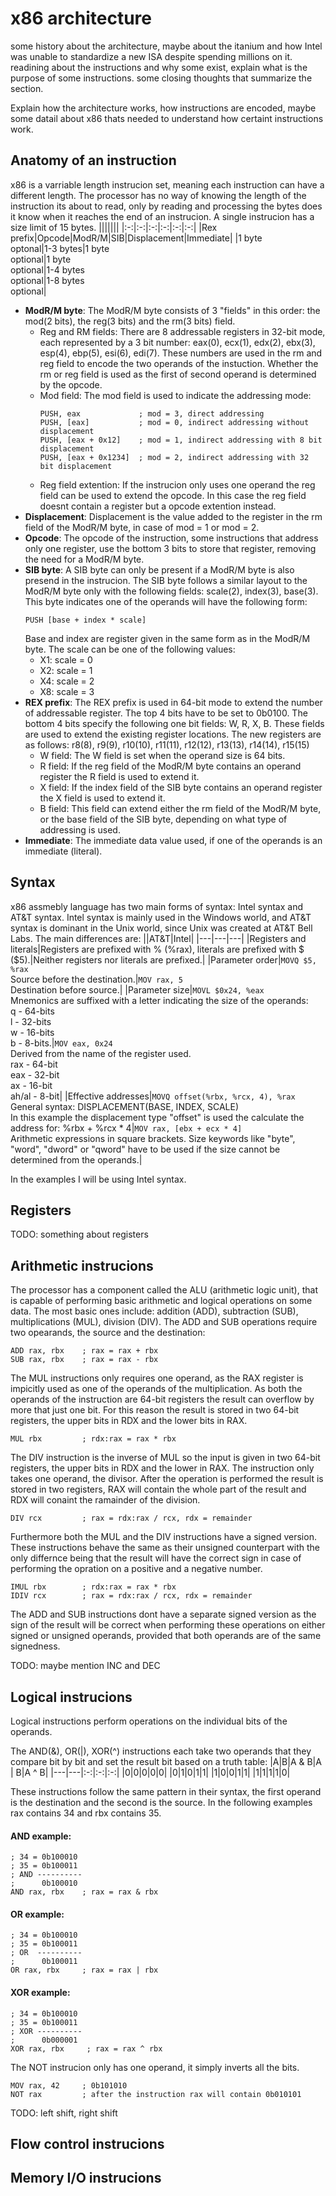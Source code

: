 # x86 architecture
some history about the architecture, maybe about the itanium and how Intel was unable to standardize a new ISA despite spending millions on it. readining about the instructions and why some exist, explain what is the purpose of some instructions. some closing thoughts that summarize the section.

Explain how the architecture works, how instructions are encoded, maybe some datail about x86 thats needed to understand how certaint instructions work.

## Anatomy of an instruction
x86 is a varriable length instrucion set, meaning each instruction can have a different length. The processor has no way of knowing the length of the instruction its about to read, only by reading and processing the bytes does it know when it reaches the end of an instrucion.
A single instrucion has a size limit of 15 bytes.
|||||||
|:-:|:-:|:-:|:-:|:-:|:-:|
|Rex prefix|Opcode|ModR/M|SIB|Displacement|Immediate|
|1 byte <br> optonal|1-3 bytes|1 byte <br> optional|1 byte <br> optional|1-4 bytes <br> optional|1-8 bytes <br> optional|

- **ModR/M byte**: The ModR/M byte consists of 3 "fields" in this order: the mod(2 bits), the reg(3 bits) and the rm(3 bits) field. 
  - Reg and RM fields: There are 8 addressable registers in 32-bit mode, each represented by a 3 bit number: eax(0), ecx(1), edx(2), ebx(3), esp(4), ebp(5), esi(6), edi(7). These numbers are used in the rm and reg field to encode the two operands of the instuction. Whether the rm or reg field is used as the first of second operand is determined by the opcode.
  - Mod field: The mod field is used to indicate the addressing mode:
    ```
    PUSH, eax             ; mod = 3, direct addressing
    PUSH, [eax]           ; mod = 0, indirect addressing without displacement
    PUSH, [eax + 0x12]    ; mod = 1, indirect addressing with 8 bit displacement
    PUSH, [eax + 0x1234]  ; mod = 2, indirect addressing with 32 bit displacement
    ```
  - Reg field extention: If the instrucion only uses one operand the reg field can be used to extend the opcode. In this case the reg field doesnt contain a register but a opcode extention instead.
- **Displacement**: Displacement is the value added to the register in the rm field of the ModR/M byte, in case of mod = 1 or mod = 2.
- **Opcode**: The opcode of the instruction, some instructions that address only one register, use the bottom 3 bits to store that register, removing the need for a ModR/M byte.
- **SIB byte**: A SIB byte can only be present if a ModR/M byte is also presend in the instrucion. The SIB byte follows a similar layout to the ModR/M byte only with the following fields: scale(2), index(3), base(3). This byte indicates one of the operands will have the following form:
  ```
  PUSH [base + index * scale]
  ```
  Base and index are register given in the same form as in the ModR/M byte. The scale can be one of the following values:
  - X1: scale = 0
  - X2: scale = 1
  - X4: scale = 2
  - X8: scale = 3
- **REX prefix**: The REX prefix is used in 64-bit mode to extend the number of addressable register. The top 4 bits have to be set to 0b0100. The bottom 4 bits specify the following one bit fields: W, R, X, B. These fields are used to extend the existing register locations. The new registers are as follows: r8(8), r9(9), r10(10), r11(11), r12(12), r13(13), r14(14), r15(15)
  - W field: The W field is set when the operand size is 64 bits.
  - R field: If the reg field of the ModR/M byte contains an operand register the R field is used to extend it.
  - X field: If the index field of the SIB byte contains an operand register the X field is used to extend it.
  - B field: This field can extend either the rm field of the ModR/M byte, or the base field of the SIB byte, depending on what type of addressing is used.
- **Immediate**: The immediate data value used, if one of the operands is an immediate (literal).

## Syntax
x86 assmebly language has two main forms of syntax: Intel syntax and AT&T syntax. Intel syntax is mainly used in the Windows world, and AT&T syntax is dominant in the Unix world, since Unix was created at AT&T Bell Labs. The main differences are:
||AT&T|Intel|
|---|---|---|
|Registers and literals|Registers are prefixed with % (%rax), literals are prefixed with $ ($5).|Neither registers nor literals are prefixed.|
|Parameter order|`MOVQ $5, %rax` <br> Source before the destination.|`MOV rax, 5` <br> Destination before source.|
|Parameter size|`MOVL $0x24, %eax` <br> Mnemonics are suffixed with a letter indicating the size of the operands: <br> q - 64-bits <br> l - 32-bits <br> w - 16-bits <br> b - 8-bits.|`MOV eax, 0x24` <br> Derived from the name of the register used. <br> rax - 64-bit <br> eax - 32-bit <br> ax - 16-bit <br> ah/al - 8-bit|
|Effective addresses|`MOVQ offset(%rbx, %rcx, 4), %rax` <br> General syntax: DISPLACEMENT(BASE, INDEX, SCALE) <br> In this example the displacement type "offset" is used the calculate the address for: %rbx + %rcx * 4|`MOV rax, [ebx + ecx * 4]` <br> Arithmetic expressions in square brackets. Size keywords like "byte", "word", "dword" or "qword" have to be used if the size cannot be determined from the operands.|

In the examples I will be using Intel syntax.
## Registers
TODO: something about registers

## Arithmetic instrucions
The processor has a component called the ALU (arithmetic logic unit), that is capable of performing basic arithmetic and logical operations on some data. The most basic ones include: addition (ADD), subtraction (SUB), multiplications (MUL), division (DIV). The ADD and SUB operations require two opearands, the source and the destination:
```
ADD rax, rbx    ; rax = rax + rbx
SUB rax, rbx    ; rax = rax - rbx
```
The MUL instructions only requires one operand, as the RAX register is impicitly used as one of the operands of the multiplication. As both the operands of the instruction are 64-bit registers the result can overflow by more that just one bit. For this reason the result is stored in two 64-bit registers, the upper bits in RDX and the lower bits in RAX.
```
MUL rbx         ; rdx:rax = rax * rbx
```
The DIV instruction is the inverse of MUL so the input is given in two 64-bit registers, the upper bits in RDX and the lower in RAX. The instruction only takes one operand, the divisor. After the operation is performed the result is stored in two registers, RAX will contain the whole part of the result and RDX will conaint the ramainder of the division.
```
DIV rcx         ; rax = rdx:rax / rcx, rdx = remainder
```
Furthermore both the MUL and the DIV instructions have a signed version. These instructions behave the same as their unsigned counterpart with the only differnce being that the result will have the correct sign in case of performing the opration on a positive and a negative number.
```
IMUL rbx        ; rdx:rax = rax * rbx
IDIV rcx        ; rax = rdx:rax / rcx, rdx = remainder
```
The ADD and SUB instructions dont have a separate signed version as the sign of the result will be correct when performing these operations on either signed or unsigned operands, provided that both operands are of the same signedness.

TODO: maybe mention INC and DEC

## Logical instrucions
Logical instructions perform operations on the individual bits of the operands.

The AND(&), OR(|), XOR(^) instructions each take two operands that they compare bit by bit and set the result bit based on a truth table:
|A|B|A & B|A \| B|A ^ B|
|---|---|:-:|:-:|:-:|
|0|0|0|0|0|
|0|1|0|1|1|
|1|0|0|1|1|
|1|1|1|1|0|

These instructions follow the same pattern in their syntax, the first operand is the destination and the second is the source. In the following examples rax contains 34 and rbx contains 35.
#### AND example:
```
; 34 = 0b100010
; 35 = 0b100011
; AND ----------
;      0b100010
AND rax, rbx    ; rax = rax & rbx
```
#### OR example:
```
; 34 = 0b100010
; 35 = 0b100011
; OR  ----------
;      0b100011
OR rax, rbx     ; rax = rax | rbx
```
#### XOR example:
```
; 34 = 0b100010
; 35 = 0b100011
; XOR ----------
;      0b000001
XOR rax, rbx     ; rax = rax ^ rbx
```

The NOT instrucion only has one operand, it simply inverts all the bits.
```
MOV rax, 42     ; 0b101010
NOT rax         ; after the instruction rax will contain 0b010101
```

TODO: left shift, right shift

## Flow control instrucions

## Memory I/O instrucions
